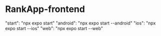 ﻿# RankApp-frontend
 "start": "npx expo start"
  "android": "npx expo start --android"
  "ios": "npx expo start --ios"
  "web": "npx expo start --web"
